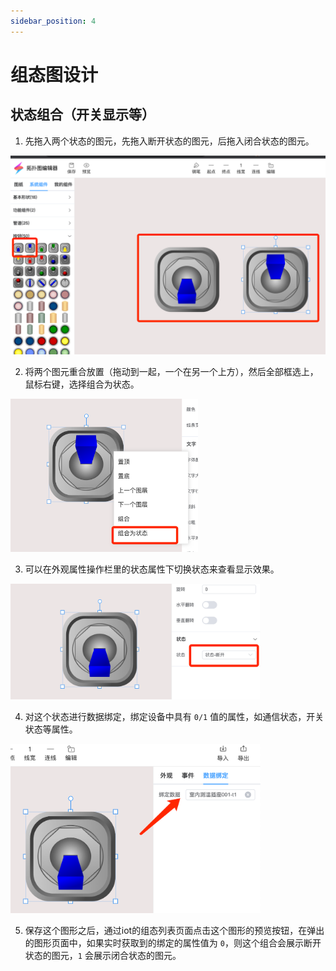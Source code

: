 ```yaml
---
sidebar_position: 4
---
```

# 组态图设计

## 状态组合（开关显示等）

1. 先拖入两个状态的图元，先拖入断开状态的图元，后拖入闭合状态的图元。

![](../imgs/configure/tow-pic.png)

2. 将两个图元重合放置（拖动到一起，一个在另一个上方），然后全部框选上，鼠标右键，选择组合为状态。

<img src="../imgs/configure/zuhe.png" width="300" />

3. 可以在外观属性操作栏里的状态属性下切换状态来查看显示效果。

<img src="../imgs/configure/view-status.png" width="400" />

4. 对这个状态进行数据绑定，绑定设备中具有 `0/1` 值的属性，如通信状态，开关状态等属性。

<img src="../imgs/configure/bind-attr.png" width="400" />

5. 保存这个图形之后，通过iot的组态列表页面点击这个图形的预览按钮，在弹出的图形页面中，如果实时获取到的绑定的属性值为 `0`，则这个组合会展示断开状态的图元，`1` 会展示闭合状态的图元。
